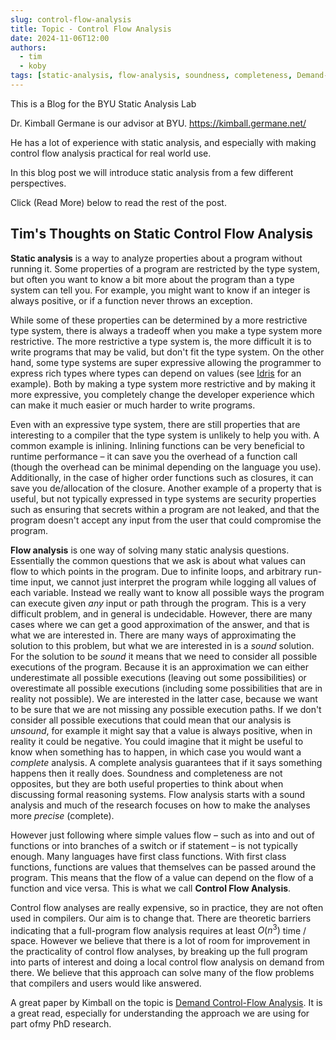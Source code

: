 ```yaml
---
slug: control-flow-analysis
title: Topic - Control Flow Analysis
date: 2024-11-06T12:00
authors: 
  - tim
  - koby
tags: [static-analysis, flow-analysis, soundness, completeness, Demand-CFA]
---
```


This is a Blog for the BYU Static Analysis Lab

Dr. Kimball Germane is our advisor at BYU. https://kimball.germane.net/

He has a lot of experience with static analysis, and especially with making control flow analysis practical for real world use.

In this blog post we will introduce static analysis from a few different perspectives.

Click (Read More) below to read the rest of the post.

<!--truncate-->

## Tim's Thoughts on Static Control Flow Analysis 
**Static analysis** is a way to analyze properties about a program without running it. Some properties of a program are restricted by the type system, but
often you want to know a bit more about the program than a type system can tell you. For example, you might want to know if an integer is always positive, or if a function never throws an exception.

While some of these properties can be determined by a more restrictive type system, there is always a tradeoff when you make a type system more restrictive. The more restrictive a type system is, the more difficult it is to write programs that may be valid, but don't fit the type system. On the other hand, some type systems are super expressive allowing the programmer to express rich types where types can depend on values (see [Idris](https://www.idris-lang.org/) for an example). Both by making a type system more restrictive and by making it more expressive, you completely change the developer experience which can make it much easier or much harder to write programs.

Even with an expressive type system, there are still properties that are interesting to a compiler that the type system is unlikely to help you with. A common example is inlining. Inlining functions can be very beneficial to runtime performance – it can save you the overhead of a function call (though the overhead can be minimal depending on the language you use). Additionally, in the case of higher order functions such as closures, it can save you de/allocation of the closure. Another example of a property that is useful, but not typically expressed in type systems are security properties such as ensuring that secrets within a program are not leaked, and that the program doesn't accept any input from the user that could compromise the program.

**Flow analysis** is one way of solving many static analysis questions. Essentially the common questions that we ask is about what values can flow to which points in the program. Due to infinite loops, and arbitrary run-time input, we cannot just interpret the program while logging all values of each variable. Instead we really want to know all possible ways the program can execute given *any* input or path through the program. This is a very difficult problem, and in general is undecidable. However, there are many cases where we can get a good approximation of the answer, and that is what we are interested in. There are many ways of approximating the solution to this problem, but what we are interested in is a *sound* solution. For the solution to be *sound* it means that we need to consider all possible executions of the program. Because it is an approximation we can either underestimate all possible executions (leaving out some possibilities) or overestimate all possible executions (including some possibilities that are in reality not possible). We are interested in the latter case, because we want to be sure that we are not missing any possible execution paths. If we don't consider all possible executions that could mean that our analysis is *unsound*, for example it might say that a value is always positive, when in reality it could be negative. You could imagine that it might be useful to know when something has to happen, in which case you would want a *complete* analysis. A complete analysis guarantees that if it says something happens then it really does. Soundness and completeness are not opposites, but they are both useful properties to think about when discussing formal reasoning systems.
Flow analysis starts with a sound analysis and much of the research focuses on how to make the analyses more *precise* (complete).

However just following where simple values flow – such as into and out of functions or into branches of a switch or if statement – is not typically enough. Many languages have first class functions. With first class functions, functions are values that themselves can be passed around the program. This means that the flow of a value can depend on the flow of a function and vice versa. This is what we call **Control Flow Analysis**.

Control flow analyses are really expensive, so in practice, they are not often used in compilers. Our aim is to change that. There are theoretic barriers indicating that a full-program flow analysis requires at least $O(n^3)$ time / space. However we believe that there is a lot of room for improvement in the practicality of control flow analyses, by breaking up the full program into parts of interest and doing a local control flow analysis on demand from there. We believe that this approach can solve many of the flow problems that compilers and users would like answered.

A great paper by Kimball on the topic is [Demand Control-Flow Analysis](http://kimball.germane.net/germane-2019-dcfa.pdf). It is a great read, especially for understanding the approach we are using for part ofmy PhD research.
